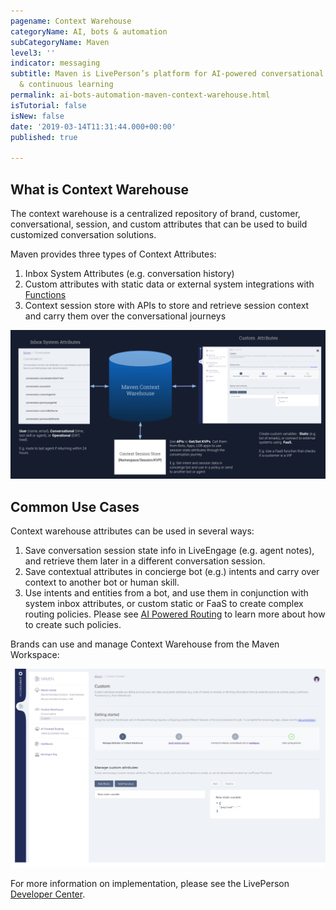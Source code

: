 ```yaml
---
pagename: Context Warehouse
categoryName: AI, bots & automation
subCategoryName: Maven
level3: ''
indicator: messaging
subtitle: Maven is LivePerson’s platform for AI-powered conversational orchestration
  & continuous learning
permalink: ai-bots-automation-maven-context-warehouse.html
isTutorial: false
isNew: false
date: '2019-03-14T11:31:44.000+00:00'
published: true

---
```


## What is Context Warehouse

The context warehouse is a centralized repository of brand, customer, conversational, session, and custom attributes that can be used to build customized conversation solutions.

Maven provides three types of Context Attributes:

1. Inbox System Attributes (e.g. conversation history)
2. Custom attributes with static data or external system integrations with [Functions](liveperson-functions-overview.html)
3. Context session store with APIs to store and retrieve session context and carry them over the conversational journeys

<img class="fancyimage" width="800" src="img/Context Warehouse Diagram.png">

## Common Use Cases

Context warehouse attributes can be used in several ways:

1. Save conversation session state info in LiveEngage (e.g. agent notes), and retrieve them later in a different conversation session.
2. Save contextual attributes in concierge bot (e.g.) intents and carry over context to another bot or human skill.
3. Use intents and entities from a bot, and use them in conjunction with system inbox attributes, or custom static or FaaS to create complex routing policies. Please see [AI Powered Routing](https://developers.liveperson.com/maven-ai-powered-routing-overview.html) to learn more about how to create such policies.

Brands can use and manage Context Warehouse from the Maven Workspace:

<img class="fancyimage" width="750" src="img/contextWarehouse-custom.png">

For more information on implementation, please see the LivePerson [Developer Center](https://developers.liveperson.com/maven-context-warehouse-overview.html).
